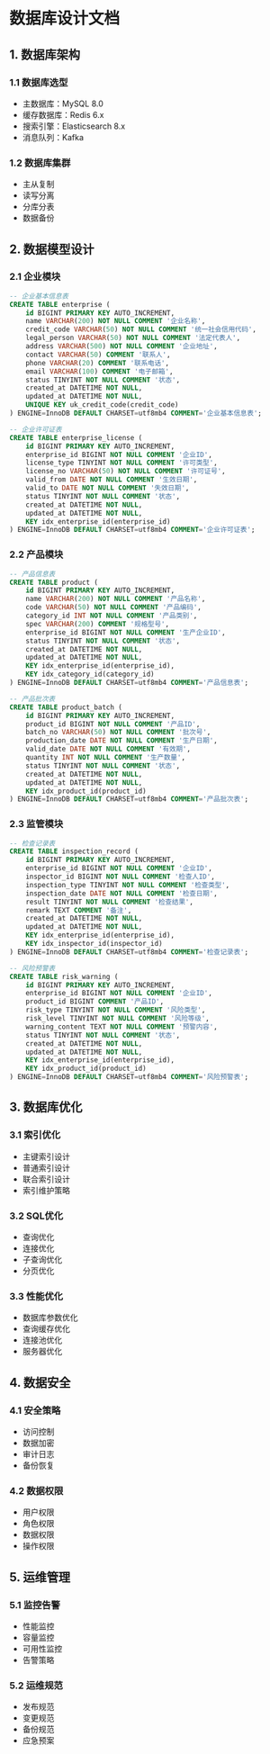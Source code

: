 # 数据库设计文档

## 1. 数据库架构

### 1.1 数据库选型
- 主数据库：MySQL 8.0
- 缓存数据库：Redis 6.x 
- 搜索引擎：Elasticsearch 8.x
- 消息队列：Kafka

### 1.2 数据库集群
- 主从复制
- 读写分离
- 分库分表
- 数据备份

## 2. 数据模型设计

### 2.1 企业模块
```sql
-- 企业基本信息表
CREATE TABLE enterprise (
    id BIGINT PRIMARY KEY AUTO_INCREMENT,
    name VARCHAR(200) NOT NULL COMMENT '企业名称',
    credit_code VARCHAR(50) NOT NULL COMMENT '统一社会信用代码',
    legal_person VARCHAR(50) NOT NULL COMMENT '法定代表人',
    address VARCHAR(500) NOT NULL COMMENT '企业地址',
    contact VARCHAR(50) COMMENT '联系人',
    phone VARCHAR(20) COMMENT '联系电话',
    email VARCHAR(100) COMMENT '电子邮箱',
    status TINYINT NOT NULL COMMENT '状态',
    created_at DATETIME NOT NULL,
    updated_at DATETIME NOT NULL,
    UNIQUE KEY uk_credit_code(credit_code)
) ENGINE=InnoDB DEFAULT CHARSET=utf8mb4 COMMENT='企业基本信息表';

-- 企业许可证表
CREATE TABLE enterprise_license (
    id BIGINT PRIMARY KEY AUTO_INCREMENT,
    enterprise_id BIGINT NOT NULL COMMENT '企业ID',
    license_type TINYINT NOT NULL COMMENT '许可类型',
    license_no VARCHAR(50) NOT NULL COMMENT '许可证号',
    valid_from DATE NOT NULL COMMENT '生效日期',
    valid_to DATE NOT NULL COMMENT '失效日期',
    status TINYINT NOT NULL COMMENT '状态',
    created_at DATETIME NOT NULL,
    updated_at DATETIME NOT NULL,
    KEY idx_enterprise_id(enterprise_id)
) ENGINE=InnoDB DEFAULT CHARSET=utf8mb4 COMMENT='企业许可证表';
```

### 2.2 产品模块
```sql
-- 产品信息表
CREATE TABLE product (
    id BIGINT PRIMARY KEY AUTO_INCREMENT,
    name VARCHAR(200) NOT NULL COMMENT '产品名称',
    code VARCHAR(50) NOT NULL COMMENT '产品编码',
    category_id INT NOT NULL COMMENT '产品类别',
    spec VARCHAR(200) COMMENT '规格型号',
    enterprise_id BIGINT NOT NULL COMMENT '生产企业ID',
    status TINYINT NOT NULL COMMENT '状态',
    created_at DATETIME NOT NULL,
    updated_at DATETIME NOT NULL,
    KEY idx_enterprise_id(enterprise_id),
    KEY idx_category_id(category_id)
) ENGINE=InnoDB DEFAULT CHARSET=utf8mb4 COMMENT='产品信息表';

-- 产品批次表
CREATE TABLE product_batch (
    id BIGINT PRIMARY KEY AUTO_INCREMENT,
    product_id BIGINT NOT NULL COMMENT '产品ID',
    batch_no VARCHAR(50) NOT NULL COMMENT '批次号',
    production_date DATE NOT NULL COMMENT '生产日期',
    valid_date DATE NOT NULL COMMENT '有效期',
    quantity INT NOT NULL COMMENT '生产数量',
    status TINYINT NOT NULL COMMENT '状态',
    created_at DATETIME NOT NULL,
    updated_at DATETIME NOT NULL,
    KEY idx_product_id(product_id)
) ENGINE=InnoDB DEFAULT CHARSET=utf8mb4 COMMENT='产品批次表';
```

### 2.3 监管模块
```sql
-- 检查记录表
CREATE TABLE inspection_record (
    id BIGINT PRIMARY KEY AUTO_INCREMENT,
    enterprise_id BIGINT NOT NULL COMMENT '企业ID',
    inspector_id BIGINT NOT NULL COMMENT '检查人ID',
    inspection_type TINYINT NOT NULL COMMENT '检查类型',
    inspection_date DATE NOT NULL COMMENT '检查日期',
    result TINYINT NOT NULL COMMENT '检查结果',
    remark TEXT COMMENT '备注',
    created_at DATETIME NOT NULL,
    updated_at DATETIME NOT NULL,
    KEY idx_enterprise_id(enterprise_id),
    KEY idx_inspector_id(inspector_id)
) ENGINE=InnoDB DEFAULT CHARSET=utf8mb4 COMMENT='检查记录表';

-- 风险预警表
CREATE TABLE risk_warning (
    id BIGINT PRIMARY KEY AUTO_INCREMENT,
    enterprise_id BIGINT NOT NULL COMMENT '企业ID',
    product_id BIGINT COMMENT '产品ID',
    risk_type TINYINT NOT NULL COMMENT '风险类型',
    risk_level TINYINT NOT NULL COMMENT '风险等级',
    warning_content TEXT NOT NULL COMMENT '预警内容',
    status TINYINT NOT NULL COMMENT '状态',
    created_at DATETIME NOT NULL,
    updated_at DATETIME NOT NULL,
    KEY idx_enterprise_id(enterprise_id),
    KEY idx_product_id(product_id)
) ENGINE=InnoDB DEFAULT CHARSET=utf8mb4 COMMENT='风险预警表';
```

## 3. 数据库优化

### 3.1 索引优化
- 主键索引设计
- 普通索引设计
- 联合索引设计
- 索引维护策略

### 3.2 SQL优化
- 查询优化
- 连接优化
- 子查询优化
- 分页优化

### 3.3 性能优化
- 数据库参数优化
- 查询缓存优化
- 连接池优化
- 服务器优化

## 4. 数据安全

### 4.1 安全策略
- 访问控制
- 数据加密
- 审计日志
- 备份恢复

### 4.2 数据权限
- 用户权限
- 角色权限
- 数据权限
- 操作权限

## 5. 运维管理

### 5.1 监控告警
- 性能监控
- 容量监控
- 可用性监控
- 告警策略

### 5.2 运维规范
- 发布规范
- 变更规范
- 备份规范
- 应急预案
